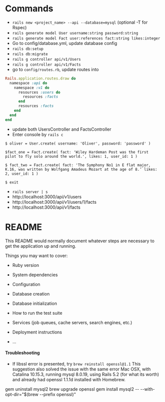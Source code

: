 # Commands
- `rails new <project_name> --api --database=mysql` (optional -T for Rspec)
- `rails generate model User username:string password:string`
- `rails generate model Fact user:references fact:string likes:integer`
- Go to config/database.yml, update database config
- `rails db:setup`
- `rails db:migrate`
- `rails g controller api/v1/Users`
- `rails g controller api/v1/Facts`
- go to `config/routes.rb`, update routes into
```ruby
Rails.application.routes.draw do
  namespace :api do
    namespace :v1 do
      resources :users do
        resources :facts
      end
      resources :facts
    end
  end
end
```
- update both UsersController and FactsController
- Enter console by `rails c`
```
$ oliver = User.create( username: 'Oliver', password: 'password' )

$fact_one = Fact.create( fact: 'Wiley Hardeman Post was the first pilot to fly solo around the world.', likes: 1, user_id: 1 )

$ fact_two = Fact.create( fact: 'The Symphony No1 in E flat major, K.16, was written by Wolfgang Amadeus Mozart at the age of 8.’ likes: 2, user_id: 1 )

$ exit
```
- `rails server | s`
- http://localhost:3000/api/v1/users
- http://localhost:3000/api/v1/users/1/facts
- http://localhost:3000/api/v1/facts


# README

This README would normally document whatever steps are necessary to get the
application up and running.

Things you may want to cover:

* Ruby version

* System dependencies

* Configuration

* Database creation

* Database initialization

* How to run the test suite

* Services (job queues, cache servers, search engines, etc.)

* Deployment instructions

* ...


#### Troubleshooting
- If libssl error is presented, try `brew reinstall openssl@1.1`
This suggestion also solved the issue with the same error
Mac OSX, with Catalina 10.15.3, running mysql 8.0.19, using Rails 5.2 (for what its worth) and already had openssl 1.1.1d installed with Homebrew.

gem uninstall mysql2
brew upgrade openssl
gem install mysql2 -- --with-opt-dir="$(brew --prefix openssl)"